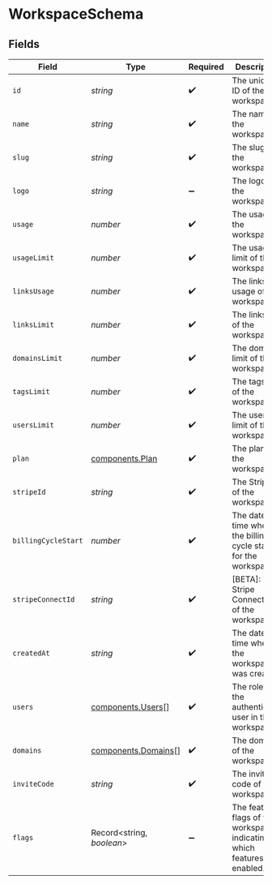 # WorkspaceSchema


## Fields

| Field                                                                      | Type                                                                       | Required                                                                   | Description                                                                |
| -------------------------------------------------------------------------- | -------------------------------------------------------------------------- | -------------------------------------------------------------------------- | -------------------------------------------------------------------------- |
| `id`                                                                       | *string*                                                                   | :heavy_check_mark:                                                         | The unique ID of the workspace.                                            |
| `name`                                                                     | *string*                                                                   | :heavy_check_mark:                                                         | The name of the workspace.                                                 |
| `slug`                                                                     | *string*                                                                   | :heavy_check_mark:                                                         | The slug of the workspace.                                                 |
| `logo`                                                                     | *string*                                                                   | :heavy_minus_sign:                                                         | The logo of the workspace.                                                 |
| `usage`                                                                    | *number*                                                                   | :heavy_check_mark:                                                         | The usage of the workspace.                                                |
| `usageLimit`                                                               | *number*                                                                   | :heavy_check_mark:                                                         | The usage limit of the workspace.                                          |
| `linksUsage`                                                               | *number*                                                                   | :heavy_check_mark:                                                         | The links usage of the workspace.                                          |
| `linksLimit`                                                               | *number*                                                                   | :heavy_check_mark:                                                         | The links limit of the workspace.                                          |
| `domainsLimit`                                                             | *number*                                                                   | :heavy_check_mark:                                                         | The domains limit of the workspace.                                        |
| `tagsLimit`                                                                | *number*                                                                   | :heavy_check_mark:                                                         | The tags limit of the workspace.                                           |
| `usersLimit`                                                               | *number*                                                                   | :heavy_check_mark:                                                         | The users limit of the workspace.                                          |
| `plan`                                                                     | [components.Plan](../../models/components/plan.md)                         | :heavy_check_mark:                                                         | The plan of the workspace.                                                 |
| `stripeId`                                                                 | *string*                                                                   | :heavy_check_mark:                                                         | The Stripe ID of the workspace.                                            |
| `billingCycleStart`                                                        | *number*                                                                   | :heavy_check_mark:                                                         | The date and time when the billing cycle starts for the workspace.         |
| `stripeConnectId`                                                          | *string*                                                                   | :heavy_check_mark:                                                         | [BETA]: The Stripe Connect ID of the workspace.                            |
| `createdAt`                                                                | *string*                                                                   | :heavy_check_mark:                                                         | The date and time when the workspace was created.                          |
| `users`                                                                    | [components.Users](../../models/components/users.md)[]                     | :heavy_check_mark:                                                         | The role of the authenticated user in the workspace.                       |
| `domains`                                                                  | [components.Domains](../../models/components/domains.md)[]                 | :heavy_check_mark:                                                         | The domains of the workspace.                                              |
| `inviteCode`                                                               | *string*                                                                   | :heavy_check_mark:                                                         | The invite code of the workspace.                                          |
| `flags`                                                                    | Record<string, *boolean*>                                                  | :heavy_minus_sign:                                                         | The feature flags of the workspace, indicating which features are enabled. |